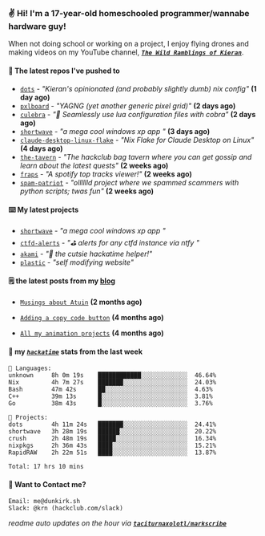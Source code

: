 ### ✌️ Hi! I'm a 17-year-old homeschooled programmer/wannabe hardware guy!

When not doing school or working on a project, I enjoy flying drones and making videos on my YouTube channel, [**_`The Wild Ramblings of Kieran`_**](https://youtube.com/@kieran.rambles).

#### 👷 The latest repos I've pushed to

- [`dots`](https://github.com/taciturnaxolotl/dots) - _"Kieran's opinionated (and probably slightly dumb) nix config"_ **(1 day ago)**
- [`pxlboard`](https://github.com/taciturnaxolotl/pxlboard) - _"YAGNG (yet another generic pixel grid)"_ **(2 days ago)**
- [`culebra`](https://github.com/Fuabioo/culebra) - _"🐍 Seamlessly use lua configuration files with cobra"_ **(2 days ago)**
- [`shortwave`](https://github.com/taciturnaxolotl/shortwave) - _"a mega cool windows xp app "_ **(3 days ago)**
- [`claude-desktop-linux-flake`](https://github.com/k3d3/claude-desktop-linux-flake) - _"Nix Flake for Claude Desktop on Linux"_ **(4 days ago)**
- [`the-tavern`](https://github.com/taciturnaxolotl/the-tavern) - _"The hackclub bag tavern where you can get gossip and learn about the latest quests"_ **(2 weeks ago)**
- [`fraps`](https://github.com/taciturnaxolotl/fraps) - _"A spotify top tracks viewer!"_ **(2 weeks ago)**
- [`spam-patriot`](https://github.com/taciturnaxolotl/spam-patriot) - _"olllllld project where we spammed scammers with python scripts; twas fun"_ **(2 weeks ago)**

#### ⌨️ My latest projects

- [`shortwave`](https://github.com/taciturnaxolotl/shortwave) - _"a mega cool windows xp app "_
- [`ctfd-alerts`](https://github.com/taciturnaxolotl/ctfd-alerts) - _"⛳ alerts for any ctfd instance via ntfy "_
- [`akami`](https://github.com/taciturnaxolotl/akami) - _"🌷 the cutsie hackatime helper!"_
- [`plastic`](https://github.com/taciturnaxolotl/plastic) - _"self modifying website"_

#### 🗒️ the latest posts from my [blog](https://dunkirk.sh)

- [`Musings about Atuin`](https://dunkirk.sh/blog/atuin/) **(2 months ago)**

- [`Adding a copy code button`](https://dunkirk.sh/blog/adding-a-copy-button/) **(4 months ago)**

- [`All my animation projects`](https://dunkirk.sh/blog/my-animations/) **(4 months ago)**



#### 📡 my [_`hackatime`_](https://waka.hackclub.com) stats from the last week

```text
💾 Languages:
unknown     8h 0m 19s    ████████████░░░░░░░░░░░░░  46.64%
Nix         4h 7m 27s    ███████░░░░░░░░░░░░░░░░░░  24.03%
Bash        47m 42s      ██░░░░░░░░░░░░░░░░░░░░░░░  4.63%
C++         39m 13s      █░░░░░░░░░░░░░░░░░░░░░░░░  3.81%
Go          38m 43s      █░░░░░░░░░░░░░░░░░░░░░░░░  3.76%

💼 Projects:
dots        4h 11m 24s   ███████░░░░░░░░░░░░░░░░░░  24.41%
shortwave   3h 28m 19s   ██████░░░░░░░░░░░░░░░░░░░  20.22%
crush       2h 48m 19s   █████░░░░░░░░░░░░░░░░░░░░  16.34%
nixpkgs     2h 36m 43s   ████░░░░░░░░░░░░░░░░░░░░░  15.21%
RapidRAW    2h 22m 51s   ████░░░░░░░░░░░░░░░░░░░░░  13.87%

Total: 17 hrs 10 mins
```

#### 📮 Want to Contact me?

```text
Email: me@dunkirk.sh
Slack: @krn (hackclub.com/slack)
```

_readme auto updates on the hour via [**`taciturnaxolotl/markscribe`**](https://github.com/taciturnaxolotl/markscribe)_

